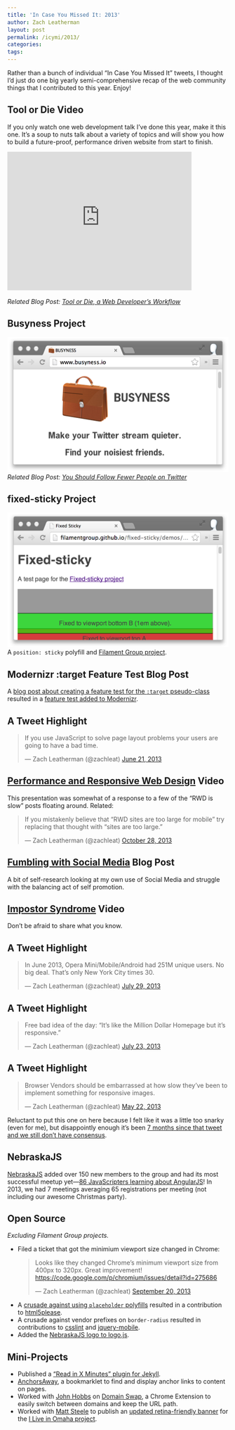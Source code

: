 ```yaml
---
title: 'In Case You Missed It: 2013'
author: Zach Leatherman
layout: post
permalink: /icymi/2013/
categories:
tags:
---
```


Rather than a bunch of individual “In Case You Missed It” tweets, I thought I’d just do one big yearly semi-comprehensive recap of the web community things that I contributed to this year. Enjoy!

## Tool or Die <span class="tag video">Video</span>

If you only watch one web development talk I’ve done this year, make it this one. It’s a soup to nuts talk about a variety of topics and will show you how to build a future-proof, performance driven website from start to finish.

<div class="fluid-width-video-wrapper">
<iframe width="420" height="315" src="http://www.youtube.com/embed/NkVmhe-vvAo" frameborder="0" allowfullscreen></iframe>
</div>

*Related Blog Post: [Tool or Die, a Web Developer’s Workflow](/web/tool-or-die/)*

## Busyness <span class="tag project">Project</span>

[![busyness.io](/web/img/posts/hindsight/business.png)](http://busyness.io)
*Related Blog Post: [You Should Follow Fewer People on Twitter](/web/busyness/)*

## fixed-sticky <span class="tag project">Project</span>

[![fixed-sticky](/web/img/posts/hindsight/fixed-sticky.png)](https://github.com/filamentgroup/fixed-sticky) A `position: sticky` polyfill and [Filament Group project](https://github.com/filamentgroup/fixed-sticky).

## Modernizr :target Feature Test <span class="tag blog-post">Blog Post</span>

A [blog post about creating a feature test for the `:target` pseudo-class](/web/moving-target/) resulted in a [feature test added to Modernizr](https://github.com/Modernizr/Modernizr/commit/824e4d6a547e2cc59969faa5616c0eaf7e547788). 

## A <span class="tag tweet">Tweet</span> Highlight
<blockquote class="twitter-tweet" lang="en"><p>If you use JavaScript to solve page layout problems your users are going to have a bad time.</p>&mdash; Zach Leatherman (@zachleat) <a href="https://twitter.com/zachleat/statuses/348161802389049344">June 21, 2013</a></blockquote>

## [Performance and Responsive Web Design](/web/rwd-perf/) <span class="tag video">Video</span>

This presentation was somewhat of a response to a few of the “RWD is slow” posts floating around. Related:

<blockquote class="twitter-tweet" lang="en"><p>If you mistakenly believe that “RWD sites are too large for mobile” try replacing that thought with “sites are too large.”</p>&mdash; Zach Leatherman (@zachleat) <a href="https://twitter.com/zachleat/statuses/394853543506501632">October 28, 2013</a></blockquote>

## [Fumbling with Social Media](/web/fumbling-with-social-media/) <span class="tag blog-post">Blog Post</span>

A bit of self-research looking at my own use of Social Media and struggle with the balancing act of self promotion.

## [Impostor Syndrome](/web/impostor/) <span class="tag video">Video</span>

Don’t be afraid to share what you know.

## A <span class="tag tweet">Tweet</span> Highlight
<blockquote class="twitter-tweet" lang="en"><p>In June 2013, Opera Mini/Mobile/Android had 251M unique users. No big deal. That’s only New York City times 30.</p>&mdash; Zach Leatherman (@zachleat) <a href="https://twitter.com/zachleat/statuses/361928822838403072">July 29, 2013</a></blockquote>

## A <span class="tag tweet">Tweet</span> Highlight
<blockquote class="twitter-tweet" lang="en"><p>Free bad idea of the day: “It’s like the Million Dollar Homepage but it’s responsive.”</p>&mdash; Zach Leatherman (@zachleat) <a href="https://twitter.com/zachleat/statuses/359695535298461698">July 23, 2013</a></blockquote>

## A <span class="tag tweet">Tweet</span> Highlight
<blockquote class="twitter-tweet" lang="en"><p>Browser Vendors should be embarrassed at how slow they’ve been to implement something for responsive images.</p>&mdash; Zach Leatherman (@zachleat) <a href="https://twitter.com/zachleat/statuses/337233815036624896">May 22, 2013</a></blockquote>

Reluctant to put this one on here because I felt like it was a little too snarky (even for me), but disappointly enough it’s been [7 months since that tweet and we still don’t have consensus](http://filamentgroup.com/lab/ricg_update/).

## NebraskaJS

[NebraskaJS](http://nebraskajs.com/) added over 150 new members to the group and had its most successful meetup yet—[86 JavaScripters learning about AngularJS](http://www.meetup.com/nebraskajs/events/113451292/)! In 2013, we had 7 meetings averaging 65 registrations per meeting (not including our awesome Christmas party).

## Open Source

*Excluding Filament Group projects.*

* Filed a ticket that got the minimium viewport size changed in Chrome: <blockquote class="twitter-tweet" lang="en"><p>Looks like they changed Chrome’s minimum viewport size from 400px to 320px. Great improvement! <a href="https://code.google.com/p/chromium/issues/detail?id=275686">https://code.google.com/p/chromium/issues/detail?id=275686</a></p>&mdash; Zach Leatherman (@zachleat) <a href="https://twitter.com/zachleat/statuses/381087403236007936">September 20, 2013</a></blockquote>
* A [crusade against using `placeholder` polyfills](https://github.com/h5bp/html5please/commit/5eff35c47fefd6950092beeaeed932f9e5c5dde3) resulted in a contribution to [html5please](http://html5please.com/#placeholder).
* A crusade against vendor prefixes on `border-radius` resulted in contributions to [csslint](https://github.com/stubbornella/csslint/commit/6fd5672e0b4ff09485de9990a127317cdf9a9afd) and [jquery-mobile](https://github.com/jquery/jquery-mobile/commit/eb42ca8116bad48e91679077551368b5bc2a9353).
* Added the [NebraskaJS logo to logo.js](https://github.com/voodootikigod/logo.js/commit/0aa3c656abd2781a039643e3cde5fcf08d296ef1).

## Mini-Projects

* Published a [“Read in X Minutes” plugin for Jekyll](https://gist.github.com/zachleat/5792681).
* [AnchorsAway](https://gist.github.com/zachleat/6386606), a bookmarklet to find and display anchor links to content on pages.
* Worked with [John Hobbs](https://twitter.com/jmhobbs) on [Domain Swap](https://chrome.google.com/webstore/detail/domain-swap/ngiiihlebepigjbefembddhdplmaghep/), a Chrome Extension to easily switch between domains and keep the URL path.
* Worked with [Matt Steele](https://twitter.com/mattdsteele) to publish an [updated retina-friendly banner](https://github.com/zachleat/iliveinomaha-banner) for the [I Live in Omaha project](https://twitter.com/iliveinomaha).

<script async src="//platform.twitter.com/widgets.js" charset="utf-8"></script>
